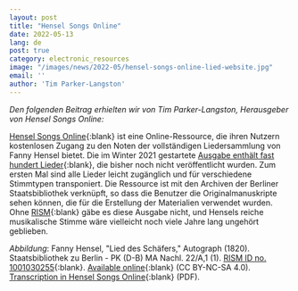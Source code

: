 ```yaml
---
layout: post
title: "Hensel Songs Online"
date: 2022-05-13
lang: de
post: true
category: electronic_resources
image: "/images/news/2022-05/hensel-songs-online-lied-website.jpg"
email: ''
author: 'Tim Parker-Langston'
---
```


_Den folgenden Beitrag erhielten wir von Tim Parker-Langston, Herausgeber von Hensel Songs Online:_

[Hensel Songs Online](https://henselsongsonline.org/){:blank} ist eine Online-Ressource, die ihren Nutzern kostenlosen Zugang zu den Noten der vollständigen Liedersammlung von Fanny Hensel bietet. Die im Winter 2021 gestartete [Ausgabe enthält fast hundert Lieder](https://henselsongsonline.org/theedition){:blank}, die bisher noch nicht veröffentlicht wurden. Zum ersten Mal sind alle Lieder leicht zugänglich und für verschiedene Stimmtypen transponiert. Die Ressource ist mit den Archiven der Berliner Staatsbibliothek verknüpft, so dass die Benutzer die Originalmanuskripte sehen können, die für die Erstellung der Materialien verwendet wurden. Ohne [RISM](https://opac.rism.info/metaopac/perma.do?v=rism&q=-1%3d%22pe72637%22){:blank} gäbe es diese Ausgabe nicht, und Hensels reiche musikalische Stimme wäre vielleicht noch viele Jahre lang ungehört geblieben.  

_Abbildung_: Fanny Hensel, "Lied des Schäfers," Autograph (1820). Staatsbibliothek zu Berlin - PK (D-B) MA Nachl. 22/A,1 (1). [RISM ID no. 1001030255](https://opac.rism.info/search?id=1001030255&View=rism0){:blank}. [Available online](http://resolver.staatsbibliothek-berlin.de/SBB00021C7400010000){:blank} (CC BY-NC-SA 4.0). [Transcription in Hensel Songs Online](https://henselsongsonline.org/s/Lied-des-Schafers.pdf){:blank} (PDF).
